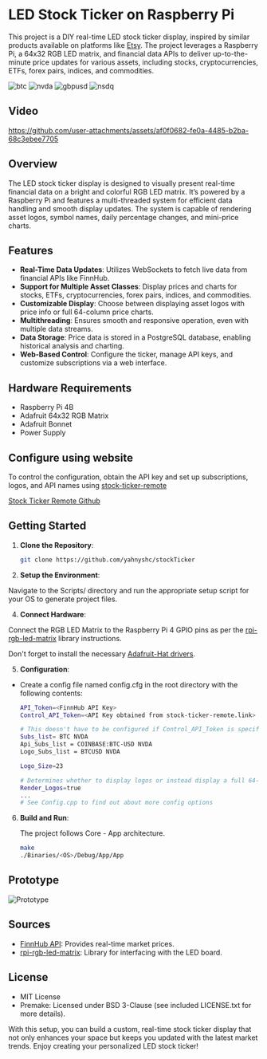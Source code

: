 # LED Stock Ticker on Raspberry Pi

This project is a DIY real-time LED stock ticker display, inspired by similar products available on platforms like [Etsy](https://www.etsy.com/uk/market/led_stock_ticker). The project leverages a Raspberry Pi, a 64x32 RGB LED matrix, and financial data APIs to deliver up-to-the-minute price updates for various assets, including stocks, cryptocurrencies, ETFs, forex pairs, indices, and commodities.

![btc](https://github.com/user-attachments/assets/db0b8be3-398d-4cb7-8aee-a99973983060)
![nvda](https://github.com/user-attachments/assets/755b3c21-53be-4728-9978-78e33f46a1fe)
![gbpusd](https://github.com/user-attachments/assets/39e344bb-c2a8-45b6-95f7-0652697ac3d7)
![nsdq](https://github.com/user-attachments/assets/e9db7ec4-9b80-41c9-bf21-d238a9c810f4)

## Video

https://github.com/user-attachments/assets/af0f0682-fe0a-4485-b2ba-68c3ebee7705

## Overview
The LED stock ticker display is designed to visually present real-time financial data on a bright and colorful RGB LED matrix. It’s powered by a Raspberry Pi and features a multi-threaded system for efficient data handling and smooth display updates. The system is capable of rendering asset logos, symbol names, daily percentage changes, and mini-price charts.

## Features

- **Real-Time Data Updates**: Utilizes WebSockets to fetch live data from financial APIs like FinnHub.
- **Support for Multiple Asset Classes**: Display prices and charts for stocks, ETFs, cryptocurrencies, forex pairs, indices, and commodities.
- **Customizable Display**: Choose between displaying asset logos with price info or full 64-column price charts.
- **Multithreading**: Ensures smooth and responsive operation, even with multiple data streams.
- **Data Storage**: Price data is stored in a PostgreSQL database, enabling historical analysis and charting.
- **Web-Based Control**: Configure the ticker, manage API keys, and customize subscriptions via a web interface.

## Hardware Requirements

- Raspberry Pi 4B
- Adafruit 64x32 RGB Matrix
- Adafruit Bonnet
- Power Supply

## Configure using website

To control the configuration, obtain the API key and set up subscriptions, logos, and API names using [stock-ticker-remote](https://stock-ticker-remote.link)

[Stock Ticker Remote Github](https://github.com/yahnyshc/stockTickerRemote)

## Getting Started

1. **Clone the Repository**:
   ```bash
   git clone https://github.com/yahnyshc/stockTicker

2. **Setup the Environment**:

Navigate to the Scripts/ directory and run the appropriate setup script for your OS to generate project files.

4. **Connect Hardware**:

Connect the RGB LED Matrix to the Raspberry Pi 4 GPIO pins as per the [rpi-rgb-led-matrix](https://github.com/hzeller/rpi-rgb-led-matrix) library instructions.

Don't forget to install the necessary [Adafruit-Hat drivers](https://learn.adafruit.com/adafruit-rgb-matrix-plus-real-time-clock-hat-for-raspberry-pi/driving-matrices).

5. **Configuration**:

- Create a config file named config.cfg in the root directory with the following contents:
    ```bash
    API_Token=<FinnHub API Key>
    Control_API_Token=<API Key obtained from stock-ticker-remote.link> (optional)

    # This doesn't have to be configured if Control_API_Token is specified.
    Subs_list= BTC NVDA 
    Api_Subs_list = COINBASE:BTC-USD NVDA
    Logo_Subs_list = BTCUSD NVDA

    Logo_Size=23

    # Determines whether to display logos or instead display a full 64-column price chart.
    Render_Logos=true
    ...
    # See Config.cpp to find out about more config options

6. **Build and Run**:

   The project follows Core - App architecture.

    ```bash
    make
    ./Binaries/<OS>/Debug/App/App

## Prototype

![Prototype](https://github.com/user-attachments/assets/45b43189-f218-42c4-bcec-dc8e10bd6f71)


## Sources
- [FinnHub API](https://finnhub.io/): Provides real-time market prices.
- [rpi-rgb-led-matrix](https://github.com/hzeller/rpi-rgb-led-matrix): Library for interfacing with the LED board.

## License
- MIT License
- Premake: Licensed under BSD 3-Clause (see included LICENSE.txt for more details).

With this setup, you can build a custom, real-time stock ticker display that not only enhances your space but keeps you updated with the latest market trends. Enjoy creating your personalized LED stock ticker!
